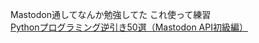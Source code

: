 Mastodon通してなんか勉強してた
これ使って練習  
[Pythonプログラミング逆引き50選（Mastodon API初級編）](https://takulog.info/exercise-python-for-mastodon-1-answer/)
